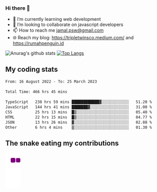### Hi there 👋

<!--
**padepokanpenguin/padepokanpenguin** is a ✨ _special_ ✨ repository because its `README.md` (this file) appears on your GitHub profile.
-->

- 🌱 I’m currently learning  web development
- 👯 I’m looking to collaborate on javascript developers
- 📫 How to reach me jamal.psw@gmail.com
- 🌐 Reach my blog:
   https://tripletwinsco.medium.com/ and
   https://rumahpenguin.id

![Anurag's github stats](https://github-readme-stats.vercel.app/api?username=padepokanpenguin&count_private=true&disable_animations=false&show_icons=true&theme=default)
[![Top Langs](https://github-readme-stats.vercel.app/api/top-langs/?username=padepokanpenguin&theme=default&layout=compact)](https://github.com/padepokanpenguin)

## My coding stats

<!--START_SECTION:waka-->

```text
From: 16 August 2022 - To: 25 March 2023

Total Time: 466 hrs 45 mins

TypeScript   238 hrs 59 mins ████████████▓░░░░░░░░░░░░   51.20 %
JavaScript   144 hrs 41 mins ███████▓░░░░░░░░░░░░░░░░░   31.00 %
CSS          25 hrs 13 mins  █▒░░░░░░░░░░░░░░░░░░░░░░░   05.40 %
HTML         22 hrs 15 mins  █▒░░░░░░░░░░░░░░░░░░░░░░░   04.77 %
JSON         13 hrs 26 mins  ▓░░░░░░░░░░░░░░░░░░░░░░░░   02.88 %
Other        6 hrs 4 mins    ▒░░░░░░░░░░░░░░░░░░░░░░░░   01.30 %
```

<!--END_SECTION:waka-->


## The snake eating my contributions
![snake gif](https://github.com/padepokanpenguin/padepokanpenguin/blob/output/github-contribution-grid-snake.gif)

